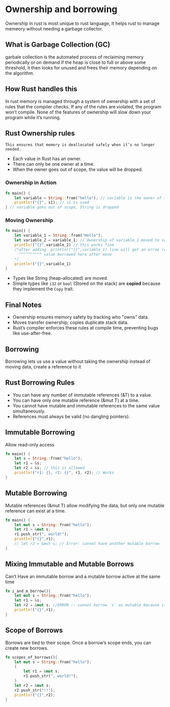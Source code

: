 # Ownership and borrowing

Ownership in rust is most unique to rust language, It helps rust to manage memeory without needing a garbage collector.

## What is Garbage Collection (GC)

garbale collection is the automated process of reclaiming memory periodically or on demand if the heap is close to full or above some threshold, it then looks for unused and frees their memory depending on the algorithm.


## How Rust handles this

In rust memory is managed through a system of ownership with a set of rules that the compiler checks. If any of the rules are violated, the program won’t compile. None of the features of ownership will slow down your program while it’s running.

## Rust Ownership rules

```This ensures that memory is deallocated safely when it’s no longer needed.```

  - Each value in Rust has an owner.
  - There can only be one owner at a time.
  - When the owner goes out of scope, the value will be dropped.

### Ownership in Action

```rust
fn main() {
    let variable = String::from("hello"); // variable is the owner of the String
    println!("{}", s1); // s1 is used
} // variable goes out of scope, String is dropped
```

### Moving Ownership

```rust
fn main() {
    let variable_1 = String::from("Hello");
    let variable_2 = variable_1; // Ownership of variable_1 moved to variable_2
    println!("{}",variable_2) // this works fine
    /*after adding  println!("{}",variable_1) line will get an erroe (compile time error)
      ^^^^^^^^^^ value borrowed here after move
    */
    println!("{}",variable_1)
}
```

   - Types like String (heap-allocated) are moved.
   - Simple types like `i32` or `bool` (Stored on the stack)
 are **copied** because they implement the ```Copy``` trait.

 
 ## Final Notes

  - Ownership ensures memory safety by tracking who "owns" data.
  - Moves transfer ownership; copies duplicate stack data.
  - Rust’s compiler enforces these rules at compile time, preventing bugs like use-after-free.


  ## Borrowing

  Borrowing lets us use a value without taking the ownership instead of moving data, create a reference to it

  ## Rust Borrowing Rules

  - You can have any number of immutable references (&T) to a value.
  - You can have only one mutable reference (&mut T) at a time.
  - You cannot have mutable and immutable references to the same value simultaneously.
  - References must always be valid (no dangling pointers).


## Immutable Borrowing
  
  Allow read-only access

  ```rust 
  fn main() {
      let s = String::from("hello");
      let r1 = &s;
      let r2 = &s; // this is allowed
      println!("r1: {}, r2: {}", r1, r2); // Works
  }
  ```
## Mutable Borrowing

Mutable references (&mut T) allow modifying the data, but only one mutable reference can exist at a time.

```rust
fn main() {
    let mut s = String::from("hello");
    let r1 = &mut s;
    r1.push_str(", world!");
    println!("{}",r1);
    // let r2 = &mut s; // Error: cannot have another mutable borrow
}
```

## Mixing Immutable and Mutable Borrows

Can't Have an immutable borrow and a mutable borrow active at the same time

```rust
fn i_and_m_borrow(){
    let mut s = String::from("hello");
    let r1 = &s;
    let r2 = &mut s; //ERROR :: cannot borrow `s` as mutable because it is also borrowed as immutable
    println!("{}",r1);
}
```

## Scope of Borrows

Borrows are tied to their scope. Once a borrow’s scope ends, you can create new borrows.

```rust
fn scopes_of_borrows(){
    let mut s = String::from("hello");
    {
        let r1 = &mut s;
        r1.push_str(", world!");
    }
    let r2 = &mut s;
    r2.push_str("!!");
    println!("{}",r2);
}
```